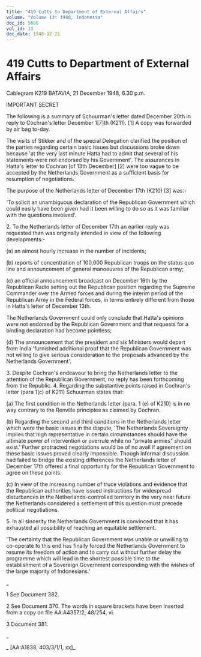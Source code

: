 ```yaml
---
title: "419 Cutts to Department of External Affairs"
volume: "Volume 13: 1948, Indonesia"
doc_id: 5686
vol_id: 13
doc_date: 1948-12-21
---
```


# 419 Cutts to Department of External Affairs

Cablegram K219 BATAVIA, 21 December 1948, 6.30 p.m.

IMPORTANT SECRET

The following is a summary of Schuurman's letter dated December 20th in reply to Cochran's letter December 1[7]th (K211). [1] A copy was forwarded by air bag to-day.

The visits of Stikker and of the special Delegation clarified the position of the parties regarding certain basic issues but discussions broke down because 'at the very last minute Hatta had to admit that several of his statements were not endorsed by his Government'. The assurances in Hatta's letter to Cochran [of 13th December] [2] were too vague to be accepted by the Netherlands Government as a sufficient basis for resumption of negotiations.

The purpose of the Netherlands letter of December 17th (K210) [3] was:-

'To solicit an unambiguous declaration of the Republican Government which could easily have been given had it been willing to do so as it was familiar with the questions involved'.

2\. To the Netherlands letter of December 17th an earlier reply was requested than was originally intended in view of the following developments:-

(a) an almost hourly increase in the number of incidents;

(b) reports of concentration of 100,000 Republican troops on the status quo line and announcement of general manoeuvres of the Republican army;

(c) an official announcement broadcast on December 16th by the Republican Radio setting out the Republican position regarding the Supreme Commander over the Armed forces and during the interim period of the Republican Army in the Federal forces, in terms entirely different from those in Hatta's letter of December 13th.

The Netherlands Government could only conclude that Hatta's opinions were not endorsed by the Republican Government and that requests for a binding declaration had become pointless;

(d) The announcement that the president and six Ministers would depart from India 'furnished additional proof that the Republican Government was not willing to give serious consideration to the proposals advanced by the Netherlands Government'.

3\. Despite Cochran's endeavour to bring the Netherlands letter to the attention of the Republican Government, no reply has been forthcoming from the Republic. 4. Regarding the substantive points raised in Cochran's letter (para 1(c) of K211) Schuurman states that:

(a) The first condition in the Netherlands letter (para. 1 (e) of K210) is in no way contrary to the Renville principles as claimed by Cochran.

(b) Regarding the second and third conditions in the Netherlands letter which were the basic issues in the dispute, 'The Netherlands Sovereignty implies that high representative in certain circumstances should have the ultimate power of intervention or overrule while no "private armies" should exist.' Further protracted negotiations would be of no avail if agreement on these basic issues proved clearly impossible. Though informal discussion had failed to bridge the existing differences the Netherlands letter of December 17th offered a final opportunity for the Republican Government to agree on these points.

(c) In view of the increasing number of truce violations and evidence that the Republican authorities have issued instructions for widespread disturbances in the Netherlands-controlled territory in the very near future the Netherlands considered a settlement of this question must precede political negotiations.

5\. In all sincerity the Netherlands Government is convinced that it has exhausted all possibility of reaching an equitable settlement.

'The certainty that the Republican Government was unable or unwilling to co-operate to this end has finally forced the Netherlands Government to resume its freedom of action and to carry out without further delay the programme which will lead in the shortest possible time to the establishment of a Sovereign Government corresponding with the wishes of the large majority of Indonesians.'

_

1 See Document 382.

2 See Document 370. The words in square brackets have been inserted from a copy on file AA:A4357/2, 48/254, vi.

3 Document 381.

_

_ [AA:A1838, 403/3/1/1, xx]_
